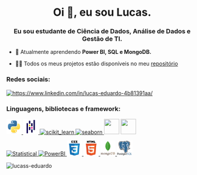 <h1 align="center">Oi 👋, eu sou Lucas.</h1>
<h3 align="center">Eu sou estudante de Ciência de Dados, Análise de Dados e Gestão de TI.</h3>

- 🌱 Atualmente aprendendo **Power BI, SQL e MongoDB.**

- 👨‍💻 Todos os meus projetos estão disponíveis no meu [repositório](https://github.com/Lucass-Eduardo?tab=repositories)

<h3 align="left">Redes sociais:</h3>
<p align="left">
<a href="https://linkedin.com/in/https://www.linkedin.com/in/lucas-eduardo-4b81391aa/" target="blank"><img align="center" src="https://raw.githubusercontent.com/rahuldkjain/github-profile-readme-generator/master/src/images/icons/Social/linked-in-alt.svg" alt="https://www.linkedin.com/in/lucas-eduardo-4b81391aa/" height="30" width="40" /></a>
</p>

<h3 align="left">Linguagens, bibliotecas e framework:</h3>
<p align="left"> <a href="https://www.python.org" target="_blank" rel="noreferrer"> <img src="https://raw.githubusercontent.com/devicons/devicon/master/icons/python/python-original.svg" alt="python" width="40" height="40"/> <a href="https://pandas.pydata.org/" target="_blank" rel="noreferrer"> <img src="https://raw.githubusercontent.com/devicons/devicon/2ae2a900d2f041da66e950e4d48052658d850630/icons/pandas/pandas-original.svg" alt="pandas" width="40" height="40"/ </a> <a href="https://scikit-learn.org/" target="_blank" rel="noreferrer"> <img src="https://upload.wikimedia.org/wikipedia/commons/0/05/Scikit_learn_logo_small.svg" alt="scikit_learn" width="40" height="40"/> </a> <a href="https://seaborn.pydata.org/" target="_blank" rel="noreferrer"> <img src="https://seaborn.pydata.org/_images/logo-mark-lightbg.svg" alt="seaborn" width="40" height="40"/> </a> <a href="https://numpy.org/" target="_blank" > <img src="https://numpy.org/images/logo.svg" width="40" height="40"/></a> <a href="https://matplotlib.org/stable/" alt"matplotlib" > <img src="https://upload.wikimedia.org/wikipedia/commons/8/84/Matplotlib_icon.svg" width="40" height="40" /> </a>

<a href="https://docs.scipy.org/doc/" target="_blank" rel="noreferrer"> <img src="https://docs.scipy.org/doc/scipy/_static/logo.svg" alt="Statistical" width="40" height="40"/> </a>
<a href="https://learn.microsoft.com/pt-br/power-bi/" target="_blank" rel="noreferrer"> <img src="https://powerbi.microsoft.com/pictures/shared/social/social-default-image.png" alt="PowerBI" width="40" height="40"/> </a>
<a href="https://www.w3schools.com/css/" target="_blank" rel="noreferrer"> <img src="https://raw.githubusercontent.com/devicons/devicon/master/icons/css3/css3-original-wordmark.svg" alt="css3" width="40" height="40"/> </a> <a href="https://www.w3.org/html/" target="_blank" rel="noreferrer"> <img src="https://raw.githubusercontent.com/devicons/devicon/master/icons/html5/html5-original-wordmark.svg" alt="html5" width="40" height="40"/> </a> <a href="https://www.mongodb.com/" target="_blank" rel="noreferrer"> <img src="https://raw.githubusercontent.com/devicons/devicon/master/icons/mongodb/mongodb-original-wordmark.svg" alt="mongodb" width="40" height="40"/> </a> </a> <a href="https://www.postgresql.org" target="_blank" rel="noreferrer"> <img src="https://raw.githubusercontent.com/devicons/devicon/master/icons/postgresql/postgresql-original-wordmark.svg" alt="postgresql" width="40" height="40"/> </a> </p>

<p><img align="center" src="https://github-readme-stats.vercel.app/api/top-langs?username=lucass-eduardo&show_icons=true&locale=en&layout=compact" alt="lucass-eduardo" /></p>
